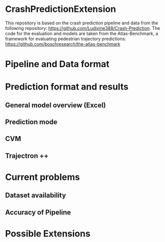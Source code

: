 # CrashPredictionExtension
This repository is based on the crash prediction pipeline and data from the following repository: https://github.com/Ludivine388/Crash-Prediction. The code for the evaluation and models are taken from the Atlas-Benchmark, a framework for evaluating pedestrian trajectory predictions: https://github.com/boschresearch/the-atlas-benchmark

# Pipeline and Data format

# Prediction format and results

## General model overview (Excel)
## Prediction mode
## CVM
## Trajectron ++

# Current problems

## Dataset availability
## Accuracy of Pipeline

# Possible Extensions
